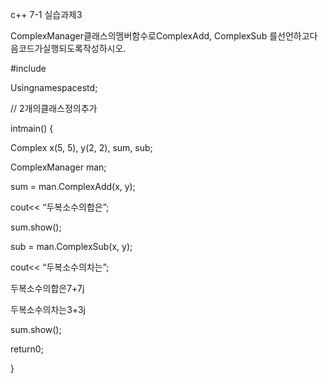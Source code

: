 c++ 7-1 실습과제3

 ComplexManager클래스의멤버함수로ComplexAdd, ComplexSub 를선언하고다음코드가실행되도록작성하시오.

#include<iostream>

 Usingnamespacestd;
 
 // 2개의클래스정의추가
 
intmain() {

 Complex x(5, 5), y(2, 2), sum, sub;
 
 ComplexManager man;
 
 sum = man.ComplexAdd(x, y);
 
 cout<< “두복소수의합은”;
 
 sum.show();
 
 sub = man.ComplexSub(x, y);
 
 cout<< “두복소수의차는”;

 두복소수의합은7+7j
 
두복소수의차는3+3j
 
 sum.show();
 
 return0;
 
 }
 
